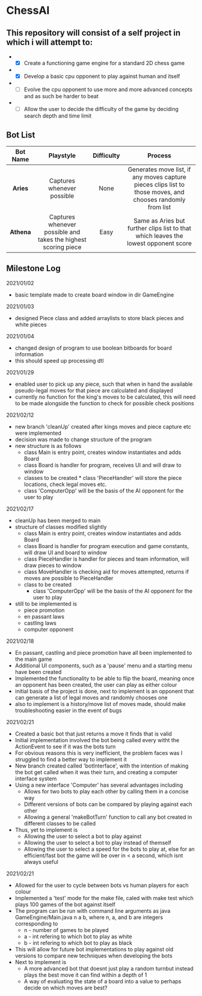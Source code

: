 # ChessAI

## This repository will consist of a self project in which i will attempt to:
  *  - [X] Create a functioning game engine for a standard 2D chess game
  *  - [X] Develop a basic cpu opponent to play against human and itself
  *  - [ ] Evolve the cpu opponent to use more and more advanced concepts and as such be harder to beat
  *  - [ ] Allow the user to decide the difficulty of the game by deciding search depth and time limit

## Bot List

Bot Name | Playstyle | Difficulty | Process
 :---:|:---:|:---:|:---:
**Aries** | Captures whenever possible | None | Generates move list, if any moves capture pieces clips list to those moves, and chooses randomly from list
**Athena** | Captures whenever possible and takes the highest scoring piece | Easy | Same as Aries but further clips list to that which leaves the lowest opponent score

## Milestone Log

2021/01/02
  * basic template made to create board window in dir GameEngine

2021/01/03
  * designed Piece class and added arraylists to store black pieces and white pieces

2021/01/04
  * changed design of program to use boolean bitboards for board information
  * this should speed up processing dtl

2021/01/29
  * enabled user to pick up any piece, such that when in hand the available pseudo-legal moves for that piece are calculated and displayed
  * currently no function for the king's moves to be calculated, this will need to be made alongside the function to check for possible check positions

2021/02/12
  * new branch 'cleanUp' created after kings moves and piece capture etc were implemented
  * decision was made to change structure of the program
  * new structure is as follows
    * class Main is entry point, creates window instantiates and adds Board
    * class Board is handler for program, receives UI and will draw to window
    * classes to be created  * class 'PieceHandler' will store the piece locations, check legal moves etc.
    * class 'ComputerOpp' will be the basis of the AI opponent for the user to play

2021/02/17
  * cleanUp has been merged to main
  * structure of classes modified slightly
    * class Main is entry point, creates window instantiates and adds Board
    * class Board is handler for program execution and game constants, will draw UI and board to window
    * class PieceHandler is handler for pieces and team information, will draw pieces to window
    * class MoveHandler is checking aid for moves attempted, returns if moves are possible to PieceHandler
    * class to be created
      * class 'ComputerOpp' will be the basis of the AI opponent for the user to play
  * still to be implemented is
    * piece promotion
    * en passant laws
    * castling laws
    * computer opponent

2021/02/18
  * En passant, castling and piece promotion have all been implemented to the main game
  * Additional UI components, such as a 'pause' menu and a starting menu have been created
  * Implemented the functionality to be able to flip the board, meaning once an opponent has been created, the user can play as either colour
  * initial basis of the project is done, next to implement is an opponent that can generate a list of legal moves and randomly chooses one
  * also to implement is a history/move list of moves made, should make troubleshooting easier in the event of bugs

2021/02/21
  * Created a basic bot that just returns a move it finds that is valid
  * Initial implementation involved the bot being called every witht the ActionEvent to see if it was the bots turn
  * For obvious reasons this is very inefficient, the problem faces was I struggled to find a better way to implement it
  * New branch created called 'botInterface', with the intention of making the bot get called when it was their turn, and creating a computer interface system
  * Using a new interface 'Computer' has several advantages including
    * Allows for two bots to play each other by calling them in a concise way
    * Different versions of bots can be compared by playing against each other
    * Allowing a general 'makeBotTurn' function to call any bot created in different classes to be called
  * Thus, yet to implement is
    * Allowing the user to select a bot to play against
    * Allowing the user to select a bot to play instead of themself
    * Allowing the user to select a speed for the bots to play at, else for an efficient/fast bot the game will be over in < a second, which isnt always useful

2021/02/21
  * Allowed for the user to cycle between bots vs human players for each colour
  * Implemented a 'test' mode for the make file, caled with make test which plays 100 games of the bot against itself
  * The program can be run with command line arguments as 	java GameEngine/Main.java n a b, where n, a, and b are integers corresponding to
    * n - number of games to be played
    * a - int refering to which bot to play as white
    * b - int refering to which bot to play as black
  * This will allow for future bot implementations to play against old versions to compare new techniques when developing the bots
  * Next to implement is
    * A more advanced bot that doesnt just play a random turnbut instead plays the best move it can find within a depth of 1
    * A way of evaluating the state of a board into a value to perhaps decide on which moves are best?
